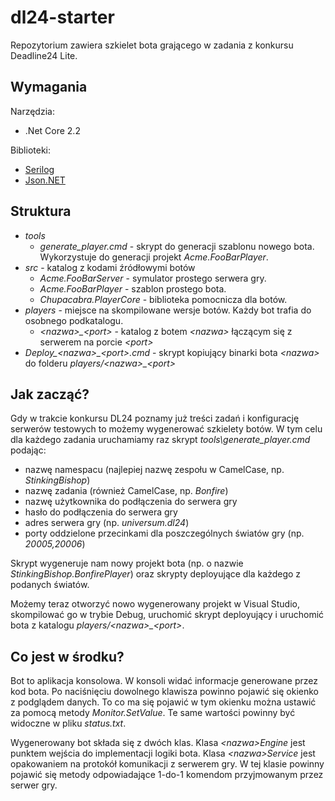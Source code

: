 # dl24-starter

Repozytorium zawiera szkielet bota grającego w zadania z konkursu Deadline24 Lite.


## Wymagania

Narzędzia:

- .Net Core 2.2

Biblioteki:

- [Serilog](https://serilog.net/)
- [Json.NET](https://www.newtonsoft.com/json)

## Struktura

- *tools*
  - *generate_player.cmd* - skrypt do generacji szablonu nowego bota. Wykorzystuje do generacji projekt *Acme.FooBarPlayer*.
- *src* - katalog z kodami źródłowymi botów
  - *Acme.FooBarServer* - symulator prostego serwera gry.
  - *Acme.FooBarPlayer* - szablon prostego bota.
  - *Chupacabra.PlayerCore* - biblioteka pomocnicza dla botów.
- *players* - miejsce na skompilowane wersje botów. Każdy bot trafia do osobnego podkatalogu.
  - *\<nazwa\>_\<port\>* - katalog z botem *\<nazwa\>* łączącym się z serwerem na porcie *\<port\>*
- *Deploy\_\<nazwa\>\_\<port\>.cmd* - skrypt kopiujący binarki bota *\<nazwa\>* do folderu *players/\<nazwa\>\_\<port\>*


## Jak zacząć?

Gdy w trakcie konkursu DL24 poznamy już treści zadań i konfigurację serwerów testowych to możemy wygenerować szkielety botów. W tym celu dla każdego zadania uruchamiamy raz skrypt *tools\generate_player.cmd* podając:

- nazwę namespacu (najlepiej nazwę zespołu w CamelCase, np. *StinkingBishop*)
- nazwę zadania (również CamelCase, np. *Bonfire*)
- nazwę użytkownika do podłączenia do serwera gry
- hasło do podłączenia do serwera gry
- adres serwera gry (np. *universum.dl24*)
- porty oddzielone przecinkami dla poszczególnych światów gry (np. *20005,20006*)

Skrypt wygeneruje nam nowy projekt bota (np. o nazwie *StinkingBishop.BonfirePlayer*) oraz skrypty deployujące dla każdego z podanych światów.

Możemy teraz otworzyć nowo wygenerowany projekt w Visual Studio, skompilować go w trybie Debug, uruchomić skrypt deployujący i uruchomić bota z katalogu *players/\<nazwa\>\_\<port\>*.


## Co jest w środku?

Bot to aplikacja konsolowa. W konsoli widać informacje generowane przez kod bota. Po naciśnięciu dowolnego klawisza powinno pojawić się okienko z podglądem danych. To co ma się pojawić w tym okienku można ustawić za pomocą metody *Monitor.SetValue*.
Te same wartości powinny być widoczne w pliku *status.txt*.

Wygenerowany bot składa się z dwóch klas. Klasa *\<nazwa\>Engine* jest punktem wejścia do implementacji logiki bota. Klasa *\<nazwa\>Service* jest opakowaniem na protokół komunikacji z serwerem gry. W tej klasie powinny pojawić się metody odpowiadające 1-do-1 komendom przyjmowanym przez serwer gry.
